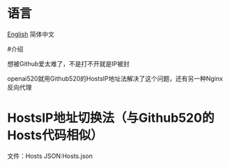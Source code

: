 # 语言
<a href="https://github.com/Mulali/openai-520/blob/main/README.en.md">English</a>
简体中文

#介绍
<p>想被Github爱太难了，不是打不开就是IP被封</p>
<p>openai520就用Github520的HostsIP地址法解决了这个问题，还有另一种Nginx反向代理</p>

# HostsIP地址切换法（与Github520的Hosts代码相似）
文件：Hosts
JSON:Hosts.json
